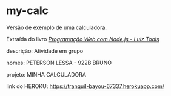 # my-calc
Versão de exemplo de uma calculadora. 

Extraída do livro [_Programação Web com Node.js - Luiz Tools_ ](https://www.amazon.com.br/Programa%C3%A7%C3%A3o-Web-com-Node-js-Front-end-ebook/dp/B074RCRKSL/ref=sr_1_3?__mk_pt_BR=%C3%85M%C3%85%C5%BD%C3%95%C3%91&dchild=1&keywords=programa%C3%A7%C3%A3o+Web+com+Node&qid=1627314649&sr=8-3)

descrição:
Atividade em grupo

nomes:
PETERSON LESSA - 922B
BRUNO

projeto:
MINHA CALCULADORA

link do HEROKU:
https://tranquil-bayou-67337.herokuapp.com/
